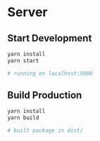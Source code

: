 # Server

## Start Development

```bash
yarn install
yarn start

# running on localhost:5000
```

## Build Production

```bash
yarn install
yarn build

# built package in dist/
```
